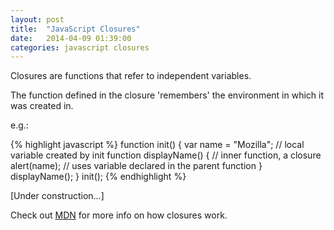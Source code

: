 ```yaml
---
layout: post
title:  "JavaScript Closures"
date:   2014-04-09 01:39:00
categories: javascript closures
---
```


Closures are functions that refer to independent variables.

The function defined in the closure 'remembers' the environment in which it was created in.

e.g.:

{% highlight javascript %}
function init() {
	var name = "Mozilla";     // local variable created by init
	function displayName() {  // inner function, a closure
		alert(name); 		  // uses variable declared in the parent function
	}
	displayName();
}
init();
{% endhighlight %}

[Under construction...]

Check out [MDN][mdn] for more info on how closures work.

[mdn]:    https://developer.mozilla.org/en-US/docs/Web/JavaScript/Guide/Closures